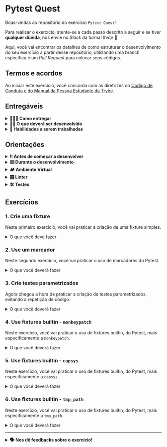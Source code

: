 # Pytest Quest

Boas-vindas ao repositório do exercício `Pytest Quest`!

Para realizar o exercício, atente-se a cada passo descrito a seguir e se tiver **qualquer dúvida**, nos envie no _Slack_ da turma! #vqv 🚀

Aqui, você vai encontrar os detalhes de como estruturar o desenvolvimento do seu exercício a partir desse repositório, utilizando uma branch específica e um _Pull Request_ para colocar seus códigos.

## Termos e acordos

Ao iniciar este exercício, você concorda com as diretrizes do [Código de Conduta e do Manual da Pessoa Estudante da Trybe](https://app.betrybe.com/learn/student-manual/codigo-de-conduta-da-pessoa-estudante).

## Entregáveis

<details>
<summary><strong>🤷🏽‍♀️ Como entregar</strong></summary>

Para entregar o seu exercício, você deverá criar um _Pull Request_ neste repositório.

Lembre-se que você pode consultar nosso conteúdo sobre [Git & GitHub](https://app.betrybe.com/learn/course/5e938f69-6e32-43b3-9685-c936530fd326/module/fc998c60-386e-46bc-83ca-4269beb17e17/section/fe827a71-3222-4b4d-a66f-ed98e09961af/day/1a530297-e176-4c79-8ed9-291ae2950540/lesson/2b2edce7-9c49-4907-92a2-aa571f823b79) e nosso [Blog - Git & GitHub](https://blog.betrybe.com/tecnologia/git-e-github/) sempre que precisar!

</details>
  
<details>
<summary><strong>🧑‍💻 O que deverá ser desenvolvido</strong></summary>

Vamos fazer alguns exercícios para consolidar o uso do Pytest e suas funcionalidades.
Aqui, você vai praticar a criação de fixtures, o uso de marcadores, a criação de testes parametrizados e o uso de fixtures builtin, do Pytest.
Para isso, você vai trabalhar com um conversor de números hexadecimais para decimais cujo código já está implementado, servindo apenas como base para a prática do Pytest.

</details>
  
<details>
  <summary><strong>📝 Habilidades a serem trabalhadas</strong></summary>

  Neste exercício, verificamos se você é capaz de:

- Criar seus próprios testes automatizados por meio do módulo `pytest`.
- Executar conjuntos de testes de forma automática.
- Criar suas próprias _fixtures_ de teste.
- Utilizar _fixtures_ de testes do `pytest`.
- Criar testes parametrizados.

</details>

## Orientações
  
<details>

   <summary><strong>‼ Antes de começar a desenvolver </strong></summary>

1. Clone o repositório

- Use o comando: `git clone git@github.com:tryber/python-026-python-exercicio-pytest-quest.git`
- Entre na pasta do repositório que você acabou de clonar:
    - `cd exercise-pytest-quest`

1. Instale as dependências

    - Siga os passos do tópico [**🏕️ Ambiente Virtual**]

2. Crie uma branch a partir da branch `main`

- Verifique que você está na branch `main`
    - Exemplo: `git branch`
- Se você não estiver, mude para a branch `main`
    - Exemplo: `git checkout main`
- Agora, crie uma branch à qual você vai submeter os `commits` do seu exercício:
    - Você deve criar uma branch no seguinte formato: `nome-sobrenome-nome-do-exercício`;
    - Exemplo: `git checkout -b maria-soares-pytest-quest`

4. Crie na raiz do exercício os arquivos que você precisará desenvolver:

- Verifique que você está na raiz do exercício:
    - Exemplo: `pwd` -> o retorno vai ser algo tipo `/Users/maria/trybe/exercicio-pytest-quest`
- Crie ou edite algum arquivo necessário ao exercício

1. Adicione as mudanças ao _stage_ do Git e faça um `commit`

- Verifique que as mudanças ainda não estão no _stage_:
    - Exemplo: `git status` (devem aparecer listados os novos arquivos em vermelho)
- Adicione o novo arquivo ao _stage_ do Git:
    - Exemplo:
        - `git add .` (adicionando todas as mudanças - _que estavam em vermelho_ - ao stage do Git)
        - `git status` (devem aparecer listados os arquivos em verde)
- Faça o `commit` inicial:
    - Exemplo:
        - `git commit -m 'iniciando o exercício. VAMOS COM TUDO :rocket:'` (fazendo o primeiro commit)
        - `git status` (deve aparecer uma mensagem tipo _nothing to commit_ )

6. Adicione a sua branch com o novo `commit` ao repositório remoto

- Usando o exemplo anterior: `git push -u origin maria-soares-pytest-quest`

7. Crie um novo `Pull Request` _(PR)_

- Vá até a página de _Pull Requests_ do repositório no GitHub em `<url_do_repositório>/pulls`:
    - Clique no botão verde _"New pull request"_
    - Clique na caixa de seleção _"Compare"_ e escolha a sua branch **com atenção**
- Coloque um título para o seu _Pull Request_
    - Exemplo: _"Cria tela de busca"_
- Clique no botão verde _"Create pull request"_

- Adicione uma descrição para o _Pull Request_, um título nítido que o identifique, e clique no botão verde _"Create pull request"_

 <img width="1335" alt="Exemplo de pull request" src="https://user-images.githubusercontent.com/42356399/166255109-b95e6eb4-2503-45e5-8fb3-cf7caa0436e5.png">

- Volte até a página de _Pull Requests_ do repositório no GitHub em `<url_do_repositório>/pulls` e confira que o seu _Pull Request_ está criado

</details>

<details>

<summary><strong>⌨️ Durante o desenvolvimento</strong></summary>

Faça `commits` das alterações que você fizer no código regularmente, pois assim você garante visibilidade para o time da Trybe e treina essa prática para o mercado de trabalho :) ;

- Lembre-se de sempre após um (ou alguns) `commits` atualizar o repositório remoto;
- Os comandos que você utilizará com mais frequência são:
    - `git status` _(para verificar o que está em vermelho - fora do stage - e o que está em verde - no stage)_;
    - `git add` _(para adicionar arquivos ao stage do Git)_;
    - `git commit` _(para criar um commit com os arquivos que estão no stage do Git)_;
    - `git push -u origin nome-da-branch` _(para enviar o commit para o repositório remoto na primeira vez que fizer o `push` de uma nova branch)_;
    - `git push` _(para enviar o commit para o repositório remoto após o passo anterior)_.

</details>

<details>
  <summary><strong>🏕️ Ambiente Virtual</strong></summary>
  O Python oferece um recurso chamado de ambiente virtual, que permite sua máquina rodar sem conflitos diferentes tipos de projetos com diferentes versões de bibliotecas.

  1. **Criar o ambiente virtual**

  ```bash
  python3 -m venv .venv
  ```

  2. **Ativar o ambiente virtual**

  ```bash
  source .venv/bin/activate
  ```

  3. **Instalar as dependências no ambiente virtual**

  ```bash
  python3 -m pip install -r dev-requirements.txt
  ```

  Com o seu ambiente virtual ativo, as dependências serão instaladas neste ambiente.
  
  Quando precisar desativar o ambiente virtual, execute o comando `deactivate`. Lembre-se de ativar novamente quando voltar a trabalhar no exercício.

  O arquivo `dev-requirements.txt` contém todas as dependências que serão utilizadas no exercício, ele está agindo como se fosse um `package.json` de um projeto `Node.js`.

  Se o VS Code não reconhecer as dependências instaladas no ambiente virtual criado, será necessário informar o caminho do interpretador Python. Para isso, abra o VS Code e pressione `Ctrl + Shift + P` (no Mac, `Cmd + Shift + P`) e digite `Python: Select Interpreter`. Selecione o interpretador que possui o caminho `./.venv/bin/python` no nome.
</details>

<details>
<summary><strong>🎛 Linter</strong></summary>

Para garantir a qualidade do código, vamos utilizar nesses exercícios o linter `Flake8`. Assim o código estará alinhado com as boas práticas de desenvolvimento, sendo mais legível e de fácil manutenção! Para poder executar o `Flake8`, certifique-se de ter seguido os passos do tópico [**🏕️ Ambiente Virtual**] dentro do repositório.

Para rodá-lo localmente no repositório, execute o comando a seguir:

```bash
python3 -m flake8
```

Se a análise do `Flake8` encontrar problemas no seu código, tais problemas serão mostrados no seu terminal. Se não houver problema no seu código, nada será impresso no seu terminal.

Você pode também pode contar com a ajuda do `Flake8` no `VSCode`. Para isso, basta instalar a [extensão oficial do VS Code para a linguagem Python](https://marketplace.visualstudio.com/items?itemName=ms-python.python).

Em caso de dúvidas, confira o material na plataforma sobre [configuração do ambiente Python](https://app.betrybe.com/learn/course/5e938f69-6e32-43b3-9685-c936530fd326/module/f04cdb21-382e-4588-8950-3b1a29afd2dd/section/aa76abc8-b842-40d9-b5cc-baa960952129/lesson/dd80466d-31d4-4b35-bacf-d789e261fa7d).

⚠️ **PULL REQUESTS COM ISSUES NO LINTER NÃO SERÃO AVALIADAS. ATENTE-SE PARA RESOLVÊ-LAS ANTES DE FINALIZAR O DESENVOLVIMENTO!** ⚠️

</details>

<details>
  <summary><strong>🛠 Testes</strong></summary>

  Para executar os testes certifique-se de que você está com o ambiente virtual ativado.

  <strong>Executar os testes</strong>

  ```bash
  python3 -m pytest
  ```

  O arquivo `pyproject.toml` já configura corretamente o Pytest. Entretanto, caso você tenha problemas com isso e queira explicitamente uma saída completa, o comando é:

  ```bash
  python3 -m pytest -s -vv
  ```

  O `pytest` possui diversos parâmetros que podem ser utilizados para executar os testes de diferentes formas. Alguns exemplos são:

  ```bash
  python3 -m pytest tests/test_nome_do_arquivo.py  # Executa todos os testes do arquivo de testes especificado
  python3 -m pytest tests/test_nome_do_arquivo.py::test_nome_do_teste  # Executa apenas o teste especificado
  python3 -m pytest -k expressão  # Executa apenas os testes que contém a expressão informada como substring
  python3 -m pytest -x  # Executa os testes até encontrar o primeiro erro
  ```

  Você pode combinar os parâmetros para executar os testes da forma que desejar! Para mais informações, consulte a [documentação do Pytest](https://docs.pytest.org/en/6.2.x/contents.html).
</details>

## Exercícios

### 1. Crie uma fixture

Neste primeiro exercício, você vai praticar a criação de uma fixture simples.

<details>

<summary> O que você deve fazer </summary>

Crie o arquivo `tests/conftest.py`.
Em seguida, crie neste arquivo a fixture `custom_fixture`, com o escopo de módulo (ou mais abrangente, como sessão) e que retorna uma lista Python com os números de 1 a 10, incluindo o 1 e o 10.

**O que será testado:**

 - Se a fixture `custom_fixture` pode ser acessada por uma função de teste em um arquivo de teste que não pode ser modificado.
 - Se a fixture `custom_fixture` retorna uma lista Python com os números de 1 a 10, incluindo o 1 e o 10, sendo que os testes fazem a remoção do 1 e do 10 da lista retornada pela fixture.
 - Se a fixture `custom_fixture` tem escopo de módulo, pacote ou sessão, sendo que um segundo teste tenta remover os itens da lista de onde parou o primeiro teste.

</details>

### 2. Use um marcador

Neste segundo exercício, você vai praticar o uso de marcadores do Pytest.

<details>

<summary> O que você deverá fazer </summary>

Crie um arquivo `tests/marker_test.py`. Em seguida crie neste arquivo a função de teste `test_dependency_mark`, cujo resultado do teste deve sempre passar. Marque o teste com o marcador `dependency`.

**O que será testado:**

  - Se uma função de teste identificada como `tests/marker_test.py::test_dependency_mark` está marcada com o marcador `dependency`.
  - Se a mesma função citada acima roda com sucesso.

</details>

### 3. Crie testes parametrizados

Agora chegou a hora de praticar a criação de testes parametrizados, evitando a repetição de código.

<details>

<summary> O que você deverá fazer </summary>

No arquivo previamente criado `tests/parametrized_test.py`, crie uma função de teste parametrizada chamada `test_converter` para testar a função `src.hex_converter.hexadecimal_to_decimal`.

A função de teste deve receber dois parâmetros, sendo o primeiro o número hexadecimal na forma de uma string e o segundo o número decimal inteiro equivalente.

O conjunto de valores passados para o marcador de parametrização deve ser o seguinte:

- Hexadecimal `"8"`, inteiro na saída `8`.
- Hexadecimal `"9"`, inteiro na saída `9`.
- Hexadecimal `"a"`, inteiro na saída `10`.
- Hexadecimal `"b"`, inteiro na saída `11`.
- Hexadecimal `"c"`, inteiro na saída `12`.
- Hexadecimal `"e"`, inteiro na saída `14`.
- Hexadecimal `"f"`, inteiro na saída `15`.

Importante ressaltar que o valor hexadecimal `"d"` e seu correspondente inteiro `13` foram deliberadamente omitidos da lista de parâmetros.

O corpo do teste deve verificar se passar o número hexadecimal como parâmetro para a função `hexadecimal_to_decimal` retorna o número decimal esperado.

**O que será testado:**

  - Se o teste `test_converter` existe e está marcado com o marcador `dependency` (o arquivo do teste já deixa o marcador aplicado em todas as funções de teste, basta não remover a linha que faz isso).
  - Se o teste `test_converter` é um teste parametrizado com os valores citados acima.
  - Se o teste `test_converter` verifica o correto funcionamento da função `hexadecimal_to_decimal` para cada parâmetro passado.
    - Se a função `hexadecimal_to_decimal` é chamada pelo teste `test_converter` com o parâmetro correto.
    - Se o teste `test_converter` falha com um `AssertionError` quando chamado com parâmetros cuja conversão não retorna o valor esperado.

</details>

### 4. Use fixtures builtin - `monkeypatch`

Neste exercício, você vai praticar o uso de fixtures builtin, do Pytest, mais especificamente a `monkeypatch`.

<details>

<summary> O que você deverá fazer </summary>

No arquivo previamente criado `tests/built_in_fixtures_test.py`, crie uma função de teste chamada `test_monkeypatch`.
Esta função deve utilizar a fixture `monkeypatch` para validar se a chamada a `src.hex_converter.main` retorna `10` quando a pessoa que usa a aplicação digitar a string `"a"`.

**O que será testado:**

  - Se o teste `test_monkeypatch` passa.
  - Se o teste `test_monkeypatch` recebe a fixture `monkeypatch`.
  - Se o teste `test_monkeypatch` utiliza a fixture `monkeypatch` para simular a entrada do valor "a".
  - Se a função `src.hex_converter.hexadecimal_to_decimal` é chamada, indiretamente, com o valor "a" como parâmetro.
  - Se o teste `test_monkeypatch` faz uma asserção do resultado da passagem indireta do valor "a" para a função `src.hex_converter.hexadecimal_to_decimal`.
  - **Observação:** não importe nem chame diretamente a função `src.hex_converter.hexadecimal_to_decimal` no teste `test_monkeypatch`.

</details>

### 5. Use fixtures builtin - `capsys`

Neste exercício, você vai praticar o uso de fixtures builtin, do Pytest, mais especificamente a `capsys`.

<details>

<summary> O que você deverá fazer </summary>

No arquivo previamente criado `tests/built_in_fixtures_test.py`, crie uma função de teste chamada `test_capsys`.
Esta função deve utilizar a fixture `capsys` para validar se a função `src.hex_converter.print_hexadecimal_to_decimal` imprime `10\n` na saída padrão e uma string vazia na saída de erro padrão quando chamada com a string `"a"`.

**O que será testado:**

  - Se o teste `test_capsys` passa.
  - Se o teste `test_capsys` utiliza a fixture `capsys` para ler a saída padrão e a saída de erro padrão.
  - Se o teste `test_capsys` chama a função `print_hexadecimal_to_decimal` com o parâmetro "a" e verifica se:
      - a saída padrão é igual a string `10\n`;
      - a saída de erro padrão é uma string vazia.

</details>

### 6. Use fixtures builtin - `tmp_path`

Neste exercício, você vai praticar o uso de fixtures builtin, do Pytest, mais especificamente a `tmp_path`.

<details>

<summary> O que você deverá fazer </summary>

No arquivo previamente criado `tests/built_in_fixtures_test.py`, crie uma função de teste chamada `test_tmp_path`. Esta função deve utilizar a fixture `tmp_path` para criar um arquivo temporário chamado "output.txt" dentro de um diretório temporário.

Em seguida, este diretório deve ser passado como segundo parâmetro da função `write_hexadecimal_to_decimal`, sendo o primeiro parâmetro a string `"a"`.

Por fim, o teste deve verificar se o conteúdo do arquivo "output.txt" é igual a string `"10"`.

Dica: utilize o método `pathlib.Path().read_text()`.

Dica: o teste não traz um retorno devidamente descritivo quando falha. Ative o debugger e ative o breakpoint `User Uncaught Exceptions` na aba `Breakpoints` no menu do debugger.

**O que será testado:**

  - Se o teste `test_tmp_path` existe e está marcado com o marcador `dependency` (o arquivo do teste já deixa o marcador aplicado em todas as funções de teste, basta não remover a linha que faz isso).
  - Se o teste `test_tmp_path` passa.
  - Se o teste `test_tmp_path` recebe a fixture `tmp_path`.
  - Se o teste `test_tmp_path` utiliza a fixture `tmp_path` para criar um arquivo temporário chamado "output.txt" dentro de um diretório temporário.
  - Se o teste `test_tmp_path` chama a função `write_hexadecimal_to_decimal` com o parâmetro "a" e o caminho do arquivo temporário criado.
      - O parâmetro do caminho do arquivo temporário deve ser passado como um objeto `pathlib.Path`.
      - O parâmetro do caminho do arquivo temporário deve terminar com "/output.txt".
  - Se o teste `test_tmp_path` verifica se o conteúdo do arquivo "output.txt" é igual a string `"10"`.
  - Se o teste `test_tmp_path` falha com um `TypeError` quando a fixture `tmp_path` é substituída por número inteiro.
  - Observação: O teste roda programaticamente o Pytest, criando uma execução dentro do próprio Pytest.
    Isso é feito para que o teste possa verificar se o arquivo "output.txt" foi criado dentro do diretório temporário,
    visto que se fosse feito de outra forma, o teste criaria um arquivo em um diretório não temporário.

</details>

---

<details>
<summary><strong> 🗣 Nos dê feedbacks sobre o exercício!</strong></summary>

Ao finalizar e submeter o exercício, não se esqueça de avaliar sua experiência preenchendo o [formulário](https://be-trybe.typeform.com/to/ZTeR4IbH#cohort_hidden=CH26-PYTHON&template=betrybe/python-0x-exercicio-pytest-quest).
**Leva menos de 3 minutos!**

</details>

<!-- mdi versão 1.0 exercício como projeto python ⚠️ não exclua esse comentário -->

